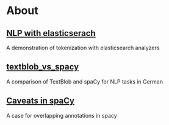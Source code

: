# About

## [NLP with elasticserach](elasticsearch-nlp.ipynb)
A demonstration of tokenization with elasticsearch analyzers

## [textblob_vs_spacy](textblob_vs_spacy.ipynb)
A comparison of TextBlob and spaCy for NLP tasks in German

## [Caveats in spaCy](spacy_caveats.ipynb)
A case for overlapping annotations in spacy
